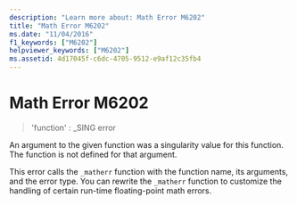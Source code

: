 ```yaml
---
description: "Learn more about: Math Error M6202"
title: "Math Error M6202"
ms.date: "11/04/2016"
f1_keywords: ["M6202"]
helpviewer_keywords: ["M6202"]
ms.assetid: 4d17045f-c6dc-4705-9512-e9af12c35fb4
---
```

# Math Error M6202

> 'function' : _SING error

An argument to the given function was a singularity value for this function. The function is not defined for that argument.

This error calls the `_matherr` function with the function name, its arguments, and the error type. You can rewrite the `_matherr` function to customize the handling of certain run-time floating-point math errors.
